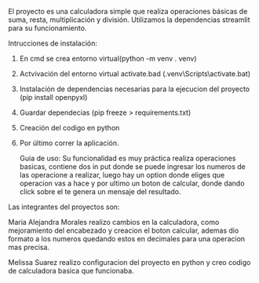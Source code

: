 El proyecto es una calculadora simple que realiza operaciones básicas de suma, resta, multiplicación y división.
Utilizamos la dependencias streamlit para su funcionamiento.

Intrucciones de instalación:
1. En cmd se crea entorno virtual(python -m venv . venv)
2. Actvivación del entorno virtual activate.bad (.venv\Scripts\activate.bat)
3. Instalación de dependencias necesarias para la ejecucion del proyecto (pip install openpyxl)
4. Guardar dependecias (pip freeze > requirements.txt)
5. Creación del codigo en python
6. Por último correr la aplicación.

   Guia de uso:
   Su funcionalidad es muy práctica realiza operaciones basicas, contiene dos in put donde se puede ingresar los numeros de las operacione a realizar, luego hay un option
   donde eliges que operacion vas a hace y por ultimo un boton de calcular, donde dando click sobre el te genera un mensaje del resultado.




Las integrantes del proyectos son:

Maria Alejandra Morales  realizo cambios en la calculadora, como mejoramiento del encabezado y creacion el boton calcular, ademas dio formato a los numeros quedando estos
en decimales para una operacion mas precisa.

Melissa Suarez realizo configuracion del proyecto en python y creo codigo de calculadora basica que funcionaba.
